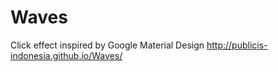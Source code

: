 Waves
=====

Click effect inspired by Google Material Design
http://publicis-indonesia.github.io/Waves/